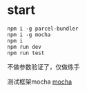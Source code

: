 # start
```
npm i -g parcel-bundler
npm i -g mocha
npm i
npm run dev
npm run test
```
不做参数验证了，仅做练手

测试框架mocha
[mocha](https://mochajs.org/#getting-started)
